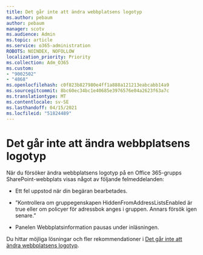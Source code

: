 ```yaml
---
title: Det går inte att ändra webbplatsens logotyp
ms.author: pebaum
author: pebaum
manager: scotv
ms.audience: Admin
ms.topic: article
ms.service: o365-administration
ROBOTS: NOINDEX, NOFOLLOW
localization_priority: Priority
ms.collection: Adm_O365
ms.custom:
- "9002502"
- "4868"
ms.openlocfilehash: c0f823b827980e4ff1a888a121213eabcabb14a9
ms.sourcegitcommit: 8bc60ec34bc1e40685e3976576e04a2623f63a7c
ms.translationtype: MT
ms.contentlocale: sv-SE
ms.lasthandoff: 04/15/2021
ms.locfileid: "51824489"
---
```

# <a name="unable-to-change-site-logo"></a>Det går inte att ändra webbplatsens logotyp

När du försöker ändra webbplatsens logotyp på en Office 365-grupps SharePoint-webbplats visas något av följande felmeddelanden:

- Ett fel uppstod när din begäran bearbetades.

- ”Kontrollera om gruppegenskapen HiddenFromAddressListsEnabled är true eller om policyer för adressbok anges i gruppen. Annars försök igen senare.”

- Panelen Webbplatsinformation pausas under inläsningen.

Du hittar möjliga lösningar och fler rekommendationer i [Det går inte att ändra webbplatsens logotyp](https://docs.microsoft.com/sharepoint/troubleshoot/sites/error-when-changing-o365-site-logo).
